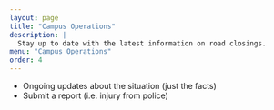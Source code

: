 ```yaml
---
layout: page
title: "Campus Operations"
description: |
  Stay up to date with the latest information on road closings.
menu: "Campus Operations"
order: 4
---
```


- Ongoing updates about the situation (just the facts)
- Submit a report (i.e. injury from police)
